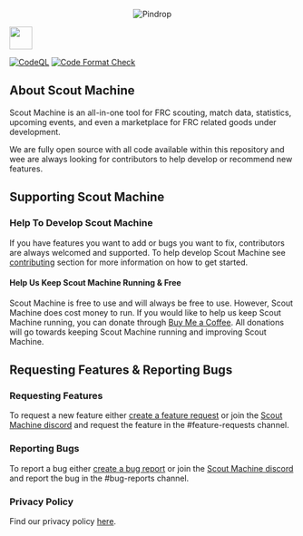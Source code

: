 <p align="center">
  <img src="./public/smBanner.png" alt="Pindrop" />
</p>

<img src="/public/powered-by-vercel.svg" height="40">

[![CodeQL](https://github.com/scoutmachine/web/actions/workflows/codeql.yml/badge.svg)](https://github.com/scoutmachine/web/actions/workflows/codeql.yml)
[![Code Format Check](https://github.com/scoutmachine/web/actions/workflows/format-checker.yml/badge.svg)](https://github.com/scoutmachine/web/actions/workflows/format-checker.yml)

## About Scout Machine

Scout Machine is an all-in-one tool for FRC scouting, match data, statistics, upcoming events, and even a marketplace
for FRC related goods under development.

We are fully open source with all code available within this repository and wee are always looking for contributors to
help develop or recommend new features.

## Supporting Scout Machine

### Help To Develop Scout Machine

If you have features you want to add or bugs you want to fix, contributors are always welcomed and supported. To help
develop Scout Machine see [contributing](./CONTRIBUTING.md) section for more information on how to get started.

#### Help Us Keep Scout Machine Running & Free

Scout Machine is free to use and will always be free to use. However, Scout Machine does cost money to run. If you would
like to help us keep Scout Machine running, you can donate through
[Buy Me a Coffee](https://www.buymeacoffee.com/scoutmachine). All donations will go towards keeping Scout Machine
running and improving Scout Machine.

## Requesting Features & Reporting Bugs

### Requesting Features

To request a new feature either [create a feature request](../../issues/new/choose)
or join the [Scout Machine discord](https://discord.com/invite/yYtc8gpsXK) and request the feature in the
#feature-requests channel.

### Reporting Bugs

To report a bug either [create a bug report](../../issues/new/choose) or join the
[Scout Machine discord](https://discord.com/invite/yYtc8gpsXK) and report the bug in the #bug-reports channel.

### Privacy Policy

Find our privacy policy [here](./docs/privacy.md).
